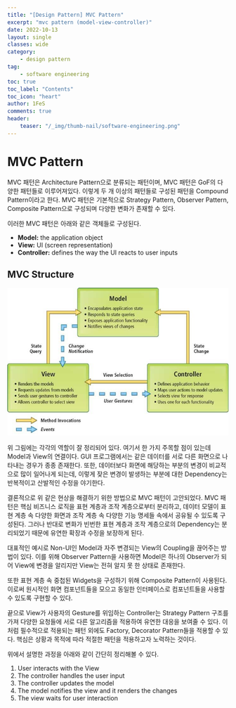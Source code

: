 ```yaml
---
title: "[Design Pattern] MVC Pattern"
excerpt: "mvc pattern (model-view-controller)"
date: 2022-10-13
layout: single
classes: wide
category:
    - design pattern
tag:
    - software engineering
toc: true
toc_label: "Contents"
toc_icon: "heart"
author: 1FeS
comments: true
header:
    teaser: "/_img/thumb-nail/software-engineering.png"
---
```


# MVC Pattern

MVC 패턴은 Architecture Pattern으로 분류되는 패턴이며, MVC 패턴은 GoF의 다양한 패턴들로 이루어져있다. 이렇게 두 개 이상의 패턴들로 구성된 패턴을 Compound Pattern이라고 한다. MVC 패턴은 기본적으로 Strategy Pattern, Observer Pattern, Composite Pattern으로 구성되며 다양한 변화가 존재할 수 있다.

이러한 MVC 패턴은 아래와 같은 객체들로 구성된다.

- **Model:** the application object
- **View:** UI (screen representation)
- **Controller:** defines the way the UI reacts to user inputs

## MVC Structure

<img src="/_img/2022-10-13/mvc structure.png">

위 그림에는 각각의 역할이 잘 정리되어 있다. 여기서 한 가지 주목할 점이 있는데 Model과 View의 연결이다. GUI 프로그램에서는 같은 데이터를 서로 다른 화면으로 나타내는 경우가 종종 존재한다. 또한, 데이터보다 화면에 해당하는 부분의 변경이 비교적으로 많이 일어나게 되는데, 이렇게 잦은 변경이 발생하는 부분에 대한 Dependency는 반복적이고 산발적인 수정을 야기한다. 

결론적으로 위 같은 현상을 해결하기 위한 방법으로 MVC 패턴이 고안되었다. MVC 패턴은 핵심 비즈니스 로직을 표현 계층과 조작 계층으로부터 분리하고, 데이터 모델이 표현 계층 속 다양한 화면과 조작 계층 속 다양한 기능 명세들 속에서 공유될 수 있도록 구성된다. 그러나 반대로 변화가 빈번한 표현 계층과 조작 계층으로의 Dependency는 분리되었기 때문에 유연한 확장과 수정을 보장하게 된다.

대표적인 예시로 Non-UI인 Model과 자주 변경되는 View의 Coupling을 끊어주는 방법이 있다. 이를 위해 Observer Pattern을 사용하면 Model은 하나의 Observer가 되어 View에 변경을 알리지만 View는 전혀 알지 못 한 상태로 존재한다.

또한 표현 계층 속 중첩된 Widgets을 구성하기 위해 Composite Pattern이 사용된다. 이로써 원시적인 화면 컴포넌트들을 모으고 동일한 인터페이스로 컴포넌트들을 사용할 수 있도록 구현할 수 있다.

끝으로 View가 사용자의 Gesture를 위임하는 Controller는 Strategy Pattern 구조를 가져 다양한 요청들에 서로 다른 알고리즘을 적용하여 유연한 대응을 보여줄 수 있다. 이처럼 필수적으로 적용되는 패턴 외에도 Factory, Decorator Pattern들을 적용할 수 있다. 핵심은 상황과 목적에 따라 적절한 패턴을 적용하고자 노력하는 것이다.

위에서 설명한 과정을 아래와 같이 간단히 정리해볼 수 있다.

1. User interacts with the View
2. The controller handles the user input
3. The controller updates the model
4. The model notifies the view and it renders the changes
5. The view waits for user interaction

